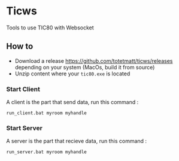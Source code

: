 # Ticws

Tools to use TIC80 with Websocket

## How to

- Download a release https://github.com/totetmatt/ticws/releases depending on your system (MacOs, build it from source)
- Unzip content where your `tic80.exe` is located

### Start Client
A client is the part that send data, run this command : 
```
run_client.bat myroom myhandle
```


### Start Server
A server is the part that recieve data, run this command : 
```
run_server.bat myroom myhandle
```
